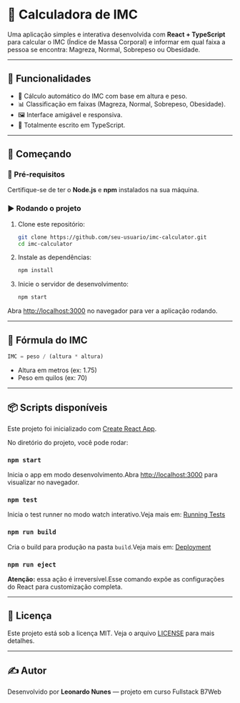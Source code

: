 
# 💪 Calculadora de IMC

Uma aplicação simples e interativa desenvolvida com **React + TypeScript** para calcular o IMC (Índice de Massa Corporal) e informar em qual faixa a pessoa se encontra: Magreza, Normal, Sobrepeso ou Obesidade.

---

## 📌 Funcionalidades

- 🧮 Cálculo automático do IMC com base em altura e peso.
- 📊 Classificação em faixas (Magreza, Normal, Sobrepeso, Obesidade).
- 🖼 Interface amigável e responsiva.
- 🧠 Totalmente escrito em TypeScript.

---

## 🚀 Começando

### 🔧 Pré-requisitos

Certifique-se de ter o **Node.js** e **npm** instalados na sua máquina.

### ▶️ Rodando o projeto

1. Clone este repositório:
   ```bash
   git clone https://github.com/seu-usuario/imc-calculator.git
   cd imc-calculator
   ```

2. Instale as dependências:
   ```bash
   npm install
   ```

3. Inicie o servidor de desenvolvimento:
   ```bash
   npm start
   ```

Abra [http://localhost:3000](http://localhost:3000) no navegador para ver a aplicação rodando.

---

## 📐 Fórmula do IMC

```ts
IMC = peso / (altura * altura)
```

- Altura em metros (ex: 1.75)
- Peso em quilos (ex: 70)

---

## 📦 Scripts disponíveis

Este projeto foi inicializado com [Create React App](https://github.com/facebook/create-react-app).

No diretório do projeto, você pode rodar:

### `npm start`

Inicia o app em modo desenvolvimento.Abra [http://localhost:3000](http://localhost:3000) para visualizar no navegador.

### `npm test`

Inicia o test runner no modo watch interativo.Veja mais em: [Running Tests](https://facebook.github.io/create-react-app/docs/running-tests)

### `npm run build`

Cria o build para produção na pasta `build`.Veja mais em: [Deployment](https://facebook.github.io/create-react-app/docs/deployment)

### `npm run eject`

**Atenção:** essa ação é irreversível.Esse comando expõe as configurações do React para customização completa.

---

## 🧾 Licença

Este projeto está sob a licença MIT. Veja o arquivo [LICENSE](LICENSE) para mais detalhes.

---

## ✍️ Autor

Desenvolvido por **Leonardo Nunes** — projeto em curso Fullstack B7Web
